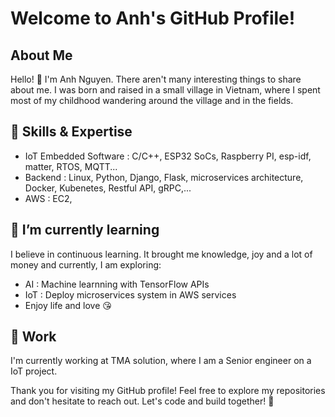 # Welcome to Anh's GitHub Profile!

## About Me
Hello! 👋 I'm Anh Nguyen. There aren't many interesting things to share about me. I was born and raised in a small village in Vietnam, where I spent most of my childhood wandering around the village and in the fields. 

## 🔧 Skills & Expertise
- IoT Embedded Software : C/C++, ESP32 SoCs, Raspberry PI, esp-idf, matter, RTOS, MQTT...
- Backend : Linux, Python, Django, Flask, microservices architecture, Docker, Kubenetes, Restful API, gRPC,...
- AWS : EC2, 
## 🌱 I’m currently learning
I believe in continuous learning. It brought me knowledge, joy and a lot of money and currently, I am exploring:
- AI : Machine learnning with TensorFlow APIs
- IoT : Deploy microservices system in AWS services
- Enjoy life and love :kissing_heart:

## 💼 Work
I'm currently working at TMA solution, where I am a Senior engineer on a IoT project.

Thank you for visiting my GitHub profile! Feel free to explore my repositories and don't hesitate to reach out. Let's code and build together! 🚀
